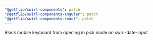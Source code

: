 ```yaml
---
"@getflip/swirl-components": patch
"@getflip/swirl-components-angular": patch
"@getflip/swirl-components-react": patch
---
```


Block mobile keyboard from opening in pick mode on swirl-date-input
